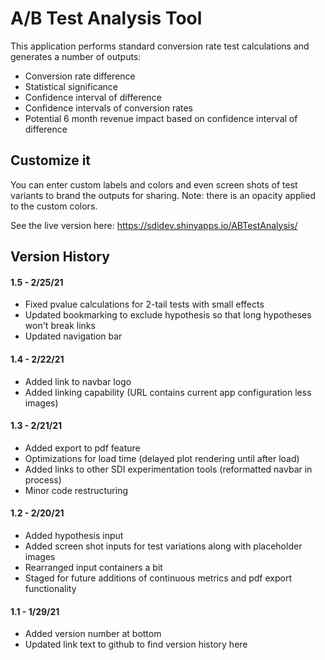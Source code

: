 # A/B Test Analysis Tool
This application performs standard conversion rate test calculations and generates a number of outputs:
- Conversion rate difference 
- Statistical significance
- Confidence interval of difference
- Confidence intervals of conversion rates
- Potential 6 month revenue impact based on confidence interval of difference

## Customize it
You can enter custom labels and colors and even screen shots of test variants to brand the outputs for sharing.
Note: there is an opacity applied to the custom colors.

See the live version here: https://sdidev.shinyapps.io/ABTestAnalysis/

## Version History
#### 1.5 - 2/25/21
- Fixed pvalue calculations for 2-tail tests with small effects
- Updated bookmarking to exclude hypothesis so that long hypotheses won't break links
- Updated navigation bar 
#### 1.4 - 2/22/21
- Added link to navbar logo
- Added linking capability (URL contains current app configuration less images)
#### 1.3 - 2/21/21
- Added export to pdf feature
- Optimizations for load time (delayed plot rendering until after load)
- Added links to other SDI experimentation tools (reformatted navbar in process)
- Minor code restructuring
#### 1.2 - 2/20/21
- Added hypothesis input
- Added screen shot inputs for test variations along with placeholder images
- Rearranged input containers a bit
- Staged for future additions of continuous metrics and pdf export functionality
#### 1.1 - 1/29/21
- Added version number at bottom
- Updated link text to github to find version history here
